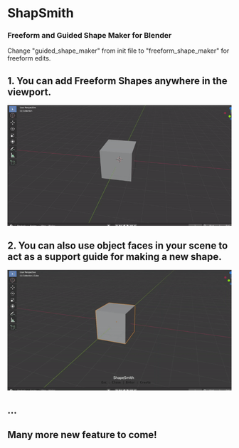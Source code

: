 # ShapSmith

### Freeform and Guided Shape Maker for Blender

Change "guided_shape_maker" from init file to "freeform_shape_maker" for freeform edits.


## 1. You can add Freeform Shapes anywhere in the viewport.
![Alt Text](freeform.gif)

## 2. You can also use object faces in your scene to act as a support guide for making a new shape.
![Alt Text](guided.gif)

## ...
## Many more new feature to come! 

